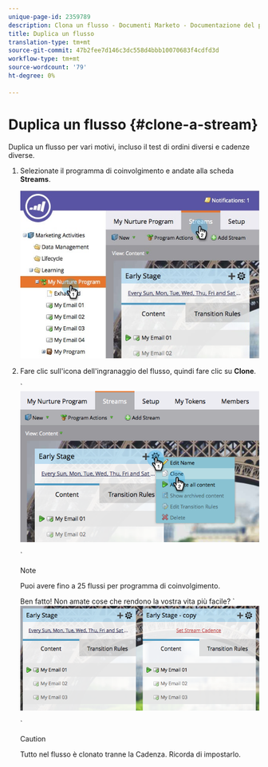 ```yaml
---
unique-page-id: 2359789
description: Clona un flusso - Documenti Marketo - Documentazione del prodotto
title: Duplica un flusso
translation-type: tm+mt
source-git-commit: 47b2fee7d146c3dc558d4bbb10070683f4cdfd3d
workflow-type: tm+mt
source-wordcount: '79'
ht-degree: 0%

---
```



# Duplica un flusso {#clone-a-stream}

Duplica un flusso per vari motivi, incluso il test di ordini diversi e cadenze diverse.

1. Selezionate il programma di coinvolgimento e andate alla scheda **Streams**.

   ![](assets/cloneasteam.jpg)

1. Fare clic sull&#39;icona dell&#39;ingranaggio del flusso, quindi fare clic su **Clone**.

   ` ![](assets/image2014-9-15-17-3a0-3a23.png)

   `

   >[!NOTE]
   >
   >Puoi avere fino a 25 flussi per programma di coinvolgimento.

   Ben fatto! Non amate cose che rendono la vostra vita più facile?  ` ![](assets/image2014-9-15-17-3a1-3a20.png)

   `

   >[!CAUTION]
   >
   >Tutto nel flusso è clonato tranne la Cadenza. Ricorda di impostarlo.

